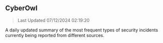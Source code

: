 ## CyberOwl 
> Last Updated 07/12/2024 02:19:20 


A daily updated summary of the most frequent types of security incidents currently being reported from different sources.

